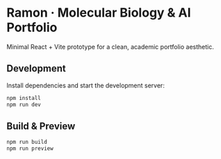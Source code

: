 # Ramon · Molecular Biology & AI Portfolio

Minimal React + Vite prototype for a clean, academic portfolio aesthetic.

## Development

Install dependencies and start the development server:
```bash
npm install
npm run dev
```

## Build & Preview

```bash
npm run build
npm run preview
```
